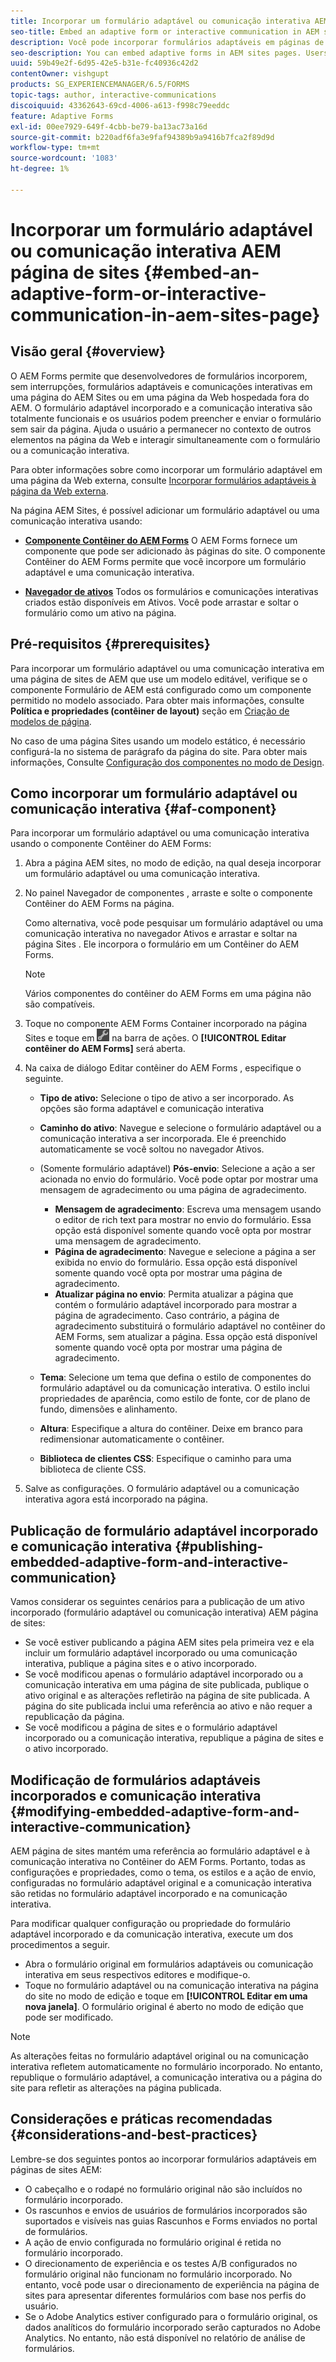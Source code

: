 ```yaml
---
title: Incorporar um formulário adaptável ou comunicação interativa AEM página de sites
seo-title: Embed an adaptive form or interactive communication in AEM sites page
description: Você pode incorporar formulários adaptáveis em páginas de sites AEM. Os usuários podem preencher e enviar formulários sem sair das páginas do site.
seo-description: You can embed adaptive forms in AEM sites pages. Users can fill and submit forms without leaving the site pages.
uuid: 59b49e2f-6d95-42e5-b31e-fc40936c42d2
contentOwner: vishgupt
products: SG_EXPERIENCEMANAGER/6.5/FORMS
topic-tags: author, interactive-communications
discoiquuid: 43362643-69cd-4006-a613-f998c79eeddc
feature: Adaptive Forms
exl-id: 00ee7929-649f-4cbb-be79-ba13ac73a16d
source-git-commit: b220adf6fa3e9faf94389b9a9416b7fca2f89d9d
workflow-type: tm+mt
source-wordcount: '1083'
ht-degree: 1%

---
```


# Incorporar um formulário adaptável ou comunicação interativa AEM página de sites {#embed-an-adaptive-form-or-interactive-communication-in-aem-sites-page}

## Visão geral {#overview}

O AEM Forms permite que desenvolvedores de formulários incorporem, sem interrupções, formulários adaptáveis e comunicações interativas em uma página do AEM Sites ou em uma página da Web hospedada fora do AEM. O formulário adaptável incorporado e a comunicação interativa são totalmente funcionais e os usuários podem preencher e enviar o formulário sem sair da página. Ajuda o usuário a permanecer no contexto de outros elementos na página da Web e interagir simultaneamente com o formulário ou a comunicação interativa.

Para obter informações sobre como incorporar um formulário adaptável em uma página da Web externa, consulte [Incorporar formulários adaptáveis à página da Web externa](/help/forms/using/embed-adaptive-form-external-web-page.md).

Na página AEM Sites, é possível adicionar um formulário adaptável ou uma comunicação interativa usando:

* **[Componente Contêiner do AEM Forms](/help/forms/using/embed-adaptive-form-aem-sites.md#af-component)**
O AEM Forms fornece um componente que pode ser adicionado às páginas do site. O componente Contêiner do AEM Forms permite que você incorpore um formulário adaptável e uma comunicação interativa.

* **[Navegador de ativos](/help/forms/using/embed-adaptive-form-aem-sites.md#asset-browser)**
Todos os formulários e comunicações interativas criados estão disponíveis em Ativos. Você pode arrastar e soltar o formulário como um ativo na página.

## Pré-requisitos {#prerequisites}

Para incorporar um formulário adaptável ou uma comunicação interativa em uma página de sites de AEM que use um modelo editável, verifique se o componente Formulário de AEM está configurado como um componente permitido no modelo associado. Para obter mais informações, consulte **Política e propriedades (contêiner de layout)** seção em [Criação de modelos de página](/help/sites-authoring/templates.md).

No caso de uma página Sites usando um modelo estático, é necessário configurá-la no sistema de parágrafo da página do site. Para obter mais informações, Consulte [Configuração dos componentes no modo de Design](/help/sites-authoring/default-components-designmode.md).

## Como incorporar um formulário adaptável ou comunicação interativa {#af-component}

Para incorporar um formulário adaptável ou uma comunicação interativa usando o componente Contêiner do AEM Forms:

1. Abra a página AEM sites, no modo de edição, na qual deseja incorporar um formulário adaptável ou uma comunicação interativa.
1. No painel Navegador de componentes , arraste e solte o componente Contêiner do AEM Forms na página.

   Como alternativa, você pode pesquisar um formulário adaptável ou uma comunicação interativa no navegador Ativos e arrastar e soltar na página Sites . Ele incorpora o formulário em um Contêiner do AEM Forms.

   >[!NOTE]
   >
   >Vários componentes do contêiner do AEM Forms em uma página não são compatíveis.

1. Toque no componente AEM Forms Container incorporado na página Sites e toque em ![settings_icon](assets/settings_icon.png) na barra de ações. O **[!UICONTROL Editar contêiner do AEM Forms]** será aberta.
1. Na caixa de diálogo Editar contêiner do AEM Forms , especifique o seguinte.

   * **Tipo de ativo:** Selecione o tipo de ativo a ser incorporado. As opções são forma adaptável e comunicação interativa
   * **Caminho do ativo**: Navegue e selecione o formulário adaptável ou a comunicação interativa a ser incorporada. Ele é preenchido automaticamente se você soltou no navegador Ativos.
   * (Somente formulário adaptável) **Pós-envio**: Selecione a ação a ser acionada no envio do formulário. Você pode optar por mostrar uma mensagem de agradecimento ou uma página de agradecimento.

      * **Mensagem de agradecimento**: Escreva uma mensagem usando o editor de rich text para mostrar no envio do formulário. Essa opção está disponível somente quando você opta por mostrar uma mensagem de agradecimento.
      * **Página de agradecimento**: Navegue e selecione a página a ser exibida no envio do formulário. Essa opção está disponível somente quando você opta por mostrar uma página de agradecimento.
      * **Atualizar página no envio**: Permita atualizar a página que contém o formulário adaptável incorporado para mostrar a página de agradecimento. Caso contrário, a página de agradecimento substituirá o formulário adaptável no contêiner do AEM Forms, sem atualizar a página. Essa opção está disponível somente quando você opta por mostrar uma página de agradecimento.
   * **Tema**: Selecione um tema que defina o estilo de componentes do formulário adaptável ou da comunicação interativa. O estilo inclui propriedades de aparência, como estilo de fonte, cor de plano de fundo, dimensões e alinhamento.
   * **Altura**: Especifique a altura do contêiner. Deixe em branco para redimensionar automaticamente o contêiner.
   * **Biblioteca de clientes CSS**: Especifique o caminho para uma biblioteca de cliente CSS.


1. Salve as configurações. O formulário adaptável ou a comunicação interativa agora está incorporado na página.

## Publicação de formulário adaptável incorporado e comunicação interativa {#publishing-embedded-adaptive-form-and-interactive-communication}

Vamos considerar os seguintes cenários para a publicação de um ativo incorporado (formulário adaptável ou comunicação interativa) AEM página de sites:

* Se você estiver publicando a página AEM sites pela primeira vez e ela incluir um formulário adaptável incorporado ou uma comunicação interativa, publique a página sites e o ativo incorporado.
* Se você modificou apenas o formulário adaptável incorporado ou a comunicação interativa em uma página de site publicada, publique o ativo original e as alterações refletirão na página de site publicada. A página do site publicada inclui uma referência ao ativo e não requer a republicação da página.
* Se você modificou a página de sites e o formulário adaptável incorporado ou a comunicação interativa, republique a página de sites e o ativo incorporado.

## Modificação de formulários adaptáveis incorporados e comunicação interativa {#modifying-embedded-adaptive-form-and-interactive-communication}

AEM página de sites mantém uma referência ao formulário adaptável e à comunicação interativa no Contêiner do AEM Forms. Portanto, todas as configurações e propriedades, como o tema, os estilos e a ação de envio, configuradas no formulário adaptável original e a comunicação interativa são retidas no formulário adaptável incorporado e na comunicação interativa.

Para modificar qualquer configuração ou propriedade do formulário adaptável incorporado e da comunicação interativa, execute um dos procedimentos a seguir.

* Abra o formulário original em formulários adaptáveis ou comunicação interativa em seus respectivos editores e modifique-o.
* Toque no formulário adaptável ou na comunicação interativa na página do site no modo de edição e toque em **[!UICONTROL Editar em uma nova janela]**. O formulário original é aberto no modo de edição que pode ser modificado.

>[!NOTE]
>
>As alterações feitas no formulário adaptável original ou na comunicação interativa refletem automaticamente no formulário incorporado. No entanto, republique o formulário adaptável, a comunicação interativa ou a página do site para refletir as alterações na página publicada.

## Considerações e práticas recomendadas {#considerations-and-best-practices}

Lembre-se dos seguintes pontos ao incorporar formulários adaptáveis em páginas de sites AEM:

* O cabeçalho e o rodapé no formulário original não são incluídos no formulário incorporado.
* Os rascunhos e envios de usuários de formulários incorporados são suportados e visíveis nas guias Rascunhos e Forms enviados no portal de formulários.
* A ação de envio configurada no formulário original é retida no formulário incorporado.
* O direcionamento de experiência e os testes A/B configurados no formulário original não funcionam no formulário incorporado. No entanto, você pode usar o direcionamento de experiência na página de sites para apresentar diferentes formulários com base nos perfis do usuário.
* Se o Adobe Analytics estiver configurado para o formulário original, os dados analíticos do formulário incorporado serão capturados no Adobe Analytics. No entanto, não está disponível no relatório de análise de formulários.
